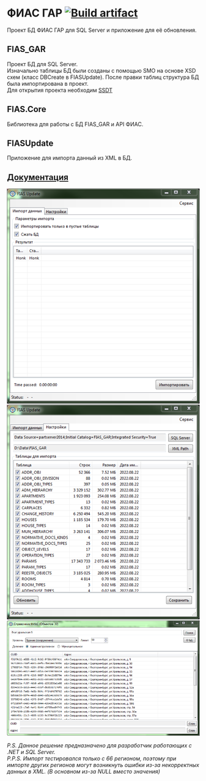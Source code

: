 # ФИАС ГАР [![Build artifact](https://img.shields.io/github/actions/workflow/status/Virenbar/FIAS_GAR/build-artifact.yml?label=Build&logo=github)](https://github.com/Virenbar/FIAS_GAR/actions/workflows/build-artifact.yml)

Проект БД ФИАС ГАР для SQL Server и приложение для её обновления.

## FIAS_GAR

Проект БД для SQL Server.  
Изначально таблицы БД были созданы с помощью SMO на основе XSD схем (класс DBCreate в FIASUpdate).
После правки таблиц  структура БД была импортирована в проект.  
Для открытия проекта необходим [SSDT](https://docs.microsoft.com/en-us/sql/ssdt/download-sql-server-data-tools-ssdt)

## FIAS.Core

Библиотека для работы с БД FIAS_GAR и API ФИАС.

## FIASUpdate

Приложение для импорта данный из XML в БД.

## [Документация](https://virenbar.ru/FIAS_GAR/)

![Основная форма](/docs/assets/fias/import.png)
![Настройки импорта](/docs/assets/fias/settings.png)  
![Форма поиска адреса в БД](/docs/assets/fias/search.png)

*P.S. Данное решение предназначено для разработчик работающих с .NET и SQL Server.*  
*P.P.S. Импорт тестировался только с 66 регионом, поэтому при импорте других регионов могут возникнуть ошибки из-за некорректных данных в XML. (В основном из-за NULL вместо значения)*
